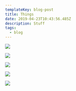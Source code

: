 ```yaml
---
templateKey: blog-post
title: Things
date: 2019-04-23T10:43:56.485Z
description: Stuff
tags:
  - blog
---
```

![](/img/img_20190321_195326.jpg)

![](/img/img_20190321_195335.jpg)

![](/img/img_20190321_195351.jpg)

![](/img/img_20190404_202041.jpg)

![](/img/img_20190321_202612.jpg)

>

